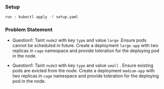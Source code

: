 ### Setup
```sh
run : kubectl apply -f setup.yaml
```
### Problem Statement

- Question1: Taint ```node2``` with key ```type``` and value  ```large``` .Ensure pods cannot be scheduled in future. Create a deployment ```large-app``` with two replicas in ``` cage ``` namespace and provide toleration for the deploying pod in the node. 

- Question1: Taint ```node3``` with key ```type``` and value  ```small``` . Ensure existing pods are evicted from the node.  Create a deployment ```medium-app``` with two replicas in ``` cage ``` namespace and provide toleration for the deploying pod in the node. 
